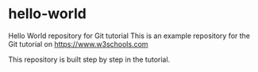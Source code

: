 # hello-world
Hello World repository for Git tutorial
This is an example repository for the Git tutorial on https://www.w3schools.com

This repository is built step by step in the tutorial. 
